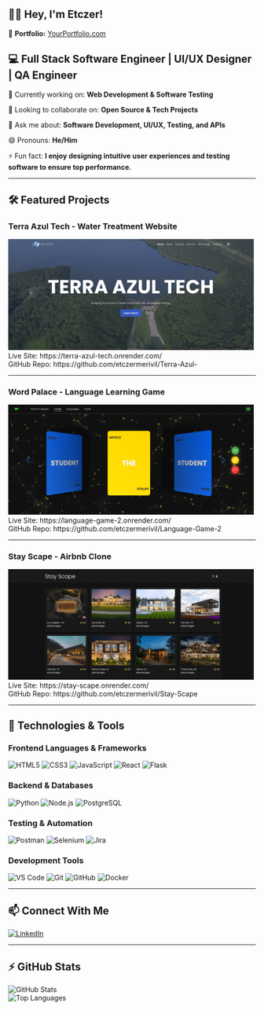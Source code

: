 ## 👋🏾 Hey, I'm Etczer!

🔗 **Portfolio:** [YourPortfolio.com](https://etczer-merivil-design.webflow.io/)  

## 💻 Full Stack Software Engineer | UI/UX Designer | QA Engineer  

🔭 Currently working on: **Web Development & Software Testing**  

👯 Looking to collaborate on: **Open Source & Tech Projects**  

💬 Ask me about: **Software Development, UI/UX, Testing, and APIs**  

😄 Pronouns: **He/Him**  

⚡ Fun fact: **I enjoy designing intuitive user experiences and testing software to ensure top performance.**  

---

## 🛠 Featured Projects  

### **Terra Azul Tech - Water Treatment Website**  
<a href="https://www.terraazultech.com/">
  <img src="https://github.com/etczermerivil/etczermerivil/blob/main/Terra%201.png?raw=true" width="500"/>
<!--   <img src="https://github.com/etczermerivil/etczermerivil/blob/main/Terra%202.png?raw=true" width="500"/> -->
</a>  
<br>  
Live Site: https://terra-azul-tech.onrender.com/
<br>  
GitHub Repo: https://github.com/etczermerivil/Terra-Azul-

---

### **Word Palace - Language Learning Game**  
<a href="https://language-game-2.onrender.com/">
<!--   <img src="https://github.com/etczermerivil/etczermerivil/blob/main/Word%201.png?raw=true" width="500"/> -->
  <img src="https://github.com/etczermerivil/etczermerivil/blob/main/Word%202.png?raw=true" width="500"/>
<!--   <img src="https://github.com/etczermerivil/etczermerivil/blob/main/Word%203.png?raw=true" width="500"/> -->
</a>   
<br>  
Live Site: https://language-game-2.onrender.com/
<br>  
GitHub Repo: https://github.com/etczermerivil/Language-Game-2

---

### **Stay Scape - Airbnb Clone**  
<a href="https://stay-scape.onrender.com/">
<!--   <img src="https://github.com/etczermerivil/etczermerivil/blob/main/Stay%201.png?raw=true" width="500"/> -->
  <img src="https://github.com/etczermerivil/etczermerivil/blob/main/Stay%202.png?raw=true" width="500"/>
<!--   <img src="https://github.com/etczermerivil/etczermerivil/blob/main/Stay%203.png?raw=true" width="500"/> -->
<!--   <img src="https://github.com/etczermerivil/etczermerivil/blob/main/Stay%204.png?raw=true" width="500"/> -->
</a>  
<br>  
Live Site: https://stay-scape.onrender.com/
<br>  
GitHub Repo: https://github.com/etczermerivil/Stay-Scape 

---

## 🚀 Technologies & Tools  

### **Frontend Languages & Frameworks**  
<p align="left">
  <img src="https://cdn.jsdelivr.net/gh/devicons/devicon/icons/html5/html5-original.svg" alt="HTML5" width="40" height="40"/>
  <img src="https://cdn.jsdelivr.net/gh/devicons/devicon/icons/css3/css3-original.svg" alt="CSS3" width="40" height="40"/>
  <img src="https://cdn.jsdelivr.net/gh/devicons/devicon/icons/javascript/javascript-original.svg" alt="JavaScript" width="40" height="40"/>
  <img src="https://cdn.jsdelivr.net/gh/devicons/devicon/icons/react/react-original.svg" alt="React" width="40" height="40"/>
  <img src="https://cdn.jsdelivr.net/gh/devicons/devicon/icons/flask/flask-original.svg" alt="Flask" width="40" height="40"/>
</p>

### **Backend & Databases**  
<p align="left">
  <img src="https://cdn.jsdelivr.net/gh/devicons/devicon/icons/python/python-original.svg" alt="Python" width="40" height="40"/>
  <img src="https://cdn.jsdelivr.net/gh/devicons/devicon/icons/nodejs/nodejs-original.svg" alt="Node.js" width="40" height="40"/>
  <img src="https://cdn.jsdelivr.net/gh/devicons/devicon/icons/postgresql/postgresql-original.svg" alt="PostgreSQL" width="40" height="40"/>
</p>

### **Testing & Automation**  
<p align="left">
  <img src="https://cdn.jsdelivr.net/gh/devicons/devicon/icons/postman/postman-original.svg" alt="Postman" width="40" height="40"/>
  <img src="https://cdn.jsdelivr.net/gh/devicons/devicon/icons/selenium/selenium-original.svg" alt="Selenium" width="40" height="40"/>
  <img src="https://cdn.jsdelivr.net/gh/devicons/devicon/icons/jira/jira-original.svg" alt="Jira" width="40" height="40"/>
</p>

### **Development Tools**  
<p align="left">
  <img src="https://cdn.jsdelivr.net/gh/devicons/devicon/icons/vscode/vscode-original.svg" alt="VS Code" width="40" height="40"/>
  <img src="https://cdn.jsdelivr.net/gh/devicons/devicon/icons/git/git-original.svg" alt="Git" width="40" height="40"/>
  <img src="https://cdn.jsdelivr.net/gh/devicons/devicon/icons/github/github-original.svg" alt="GitHub" width="40" height="40"/>
  <img src="https://cdn.jsdelivr.net/gh/devicons/devicon/icons/docker/docker-original.svg" alt="Docker" width="40" height="40"/>
</p>

---


## 📫 Connect With Me  
[![LinkedIn](https://img.shields.io/badge/-LinkedIn-0077B5?style=flat-square&logo=linkedin&logoColor=white)](https://www.linkedin.com/in/etczermerivil/)  

---

## ⚡ GitHub Stats  
![GitHub Stats](https://github-readme-stats.vercel.app/api?username=etczermerivil&show_icons=true&theme=radical)  
![Top Languages](https://github-readme-stats.vercel.app/api/top-langs/?username=etczermerivil&layout=compact&theme=radical)  
